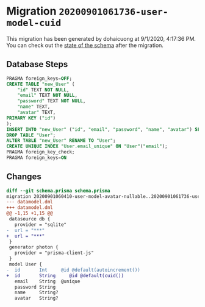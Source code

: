 # Migration `20200901061736-user-model-cuid`

This migration has been generated by dohaicuong at 9/1/2020, 4:17:36 PM.
You can check out the [state of the schema](./schema.prisma) after the migration.

## Database Steps

```sql
PRAGMA foreign_keys=OFF;
CREATE TABLE "new_User" (
    "id" TEXT NOT NULL,
    "email" TEXT NOT NULL,
    "password" TEXT NOT NULL,
    "name" TEXT,
    "avatar" TEXT,
PRIMARY KEY ("id")
);
INSERT INTO "new_User" ("id", "email", "password", "name", "avatar") SELECT "id", "email", "password", "name", "avatar" FROM "User";
DROP TABLE "User";
ALTER TABLE "new_User" RENAME TO "User";
CREATE UNIQUE INDEX "User.email_unique" ON "User"("email");
PRAGMA foreign_key_check;
PRAGMA foreign_keys=ON
```

## Changes

```diff
diff --git schema.prisma schema.prisma
migration 20200901060410-user-model-avatar-nullable..20200901061736-user-model-cuid
--- datamodel.dml
+++ datamodel.dml
@@ -1,15 +1,15 @@
 datasource db {
   provider = "sqlite"
-  url = "***"
+  url = "***"
 }
 generator photon {
   provider = "prisma-client-js"
 }
 model User {
-  id       Int     @id @default(autoincrement())
+  id       String     @id @default(cuid())
   email    String  @unique
   password String
   name     String?
   avatar   String?
```


